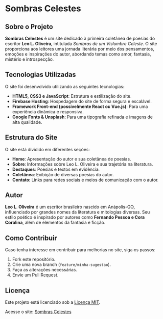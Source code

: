 # Sombras Celestes

## Sobre o Projeto
**Sombras Celestes** é um site dedicado à primeira coletânea de poesias do escritor **Leo L. Oliveira**, intitulada *Sombras de um Vislumbre Celeste*. O site proporciona aos leitores uma jornada literária por meio dos pensamentos, emoções e inspirações do autor, abordando temas como amor, fantasia, mistério e introspecção.

## Tecnologias Utilizadas
O site foi desenvolvido utilizando as seguintes tecnologias:
- **HTML5, CSS3 e JavaScript**: Estrutura e estilização do site.
- **Firebase Hosting**: Hospedagem do site de forma segura e escalável.
- **Framework Front-end (possivelmente React ou Vue.js)**: Para uma experiência dinâmica e responsiva.
- **Google Fonts & Unsplash**: Para uma tipografia refinada e imagens de alta qualidade.

## Estrutura do Site
O site está dividido em diferentes seções:
- **Home**: Apresentação do autor e sua coletânea de poesias.
- **Sobre**: Informações sobre Leo L. Oliveira e sua trajetória na literatura.
- **Destaques**: Poesias e textos em evidência.
- **Coletânea**: Exibição de diversas poesias do autor.
- **Contato**: Links para redes sociais e meios de comunicação com o autor.

## Autor
**Leo L. Oliveira** é um escritor brasileiro nascido em Anápolis-GO, influenciado por grandes nomes da literatura e mitologias diversas. Seu estilo poético é inspirado por autores como **Fernando Pessoa e Cora Coralina**, além de elementos da fantasia e ficção.

## Como Contribuir
Caso tenha interesse em contribuir para melhorias no site, siga os passos:
1. Fork este repositório.
2. Crie uma nova branch (`feature/minha-sugestao`).
3. Faça as alterações necessárias.
4. Envie um Pull Request.

## Licença
Este projeto está licenciado sob a [Licença MIT](LICENSE).

Acesse o site: [Sombras Celestes](https://heavenly-shadows.web.app/)

